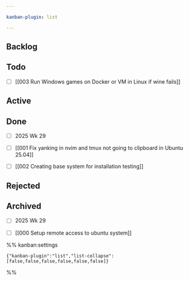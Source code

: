 ```yaml
---

kanban-plugin: list

---
```


## Backlog



## Todo

- [ ] [[003 Run Windows games on Docker or VM in Linux if wine fails]]


## Active



## Done

- [ ] 2025 Wk 29
- [ ] [[001 Fix yanking in nvim and tmux not going to clipboard in Ubuntu 25.04]]
- [ ] [[002 Creating base system for installation testing]]


## Rejected



## Archived

- [ ] 2025 Wk 29
- [ ] [[000 Setup remote access to ubuntu system]]




%% kanban:settings
```
{"kanban-plugin":"list","list-collapse":[false,false,false,false,false,false]}
```
%%